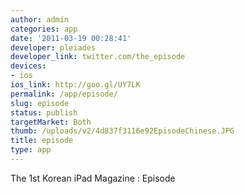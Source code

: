 ```yaml
---
author: admin
categories: app
date: '2011-03-19 00:28:41'
developer: pleiades
developer_link: twitter.com/the_episode
devices: 
- ios
ios_link: http://goo.gl/UY7LK
permalink: /app/episode/
slug: episode
status: publish
targetMarket: Both
thumb: /uploads/v2/4d837f3116e92EpisodeChinese.JPG
title: episode
type: app
---
```


The 1st Korean iPad Magazine : Episode
